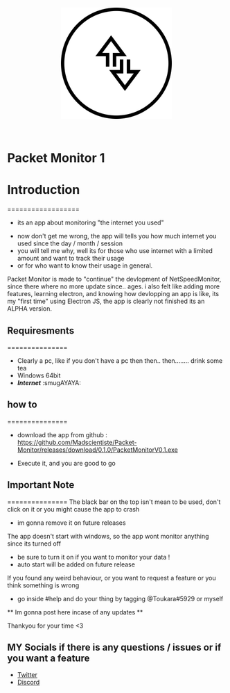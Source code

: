 
<p align="center">
  <img width="256" height="256" src="/PacketMonitor.png">
</p>

<br />


# Packet Monitor 1

# Introduction
==================
* its an app about monitoring "the internet you used"
- now don't get me wrong, the app will tells you how much internet you used since the day / month / session
- you will tell me why, well its for those who use internet with a limited amount and want to track their usage
-  or for who want to know their usage in general.

Packet Monitor is made to "continue" the devlopment of NetSpeedMonitor, since there where no more update since.. ages.
i also felt like adding more features, learning electron, and knowing how devlopping an app is like, 
its my "first time" using Electron JS, the app is clearly not finished its an ALPHA version.


## Requiresments  
===============
* Clearly a pc, like if you don't have a pc then then.. then........ drink some tea
* Windows 64bit
* ***Internet*** :smugAYAYA: 


## how to
===============
* download the app from github : 
<https://github.com/Madscientiste/Packet-Monitor/releases/download/0.1.0/PacketMonitorV0.1.exe>

* Execute it, and you are good to go

## Important Note
===============
The black bar on the top isn't mean to be used, don't click on it or you might cause the app to crash
- im gonna remove it on future releases

The app doesn't start with windows, so the app wont monitor anything since its turned off
- be sure to turn it on if you want to monitor your data ! 
- auto start will be added on future release

If you found any weird behaviour, or you want to request a feature or you think something is wrong 
- go inside #help and do your thing by tagging @Toukara#5929 or myself

** Im gonna post here incase of any updates **

Thankyou for your time <3

## MY Socials if there is any questions / issues or if you want a feature
 * [Twitter](https://twitter.com/njustn0) <br />
 * [Discord](https://discord.gg/mJVB5xE)
